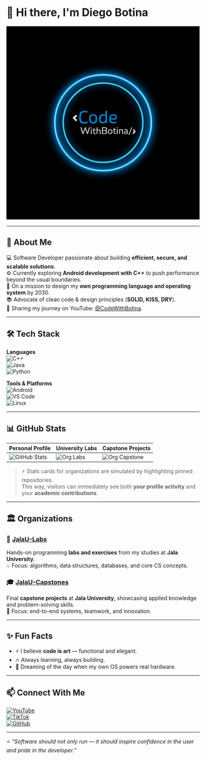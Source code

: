 # 👋 Hi there, I'm Diego Botina  

![Banner](https://github.com/CodeWithBotinaOficial/CodeWithBotinaOficial/blob/main/assets/banner.png)  

---

## 🚀 About Me  
💻 Software Developer passionate about building **efficient, secure, and scalable solutions**.  
⚙️ Currently exploring **Android development with C++** to push performance beyond the usual boundaries.  
🌱 On a mission to design my **own programming language and operating system** by 2030.  
📚 Advocate of clean code & design principles (**SOLID, KISS, DRY**).  
🎥 Sharing my journey on YouTube: [@CodeWithBotina](https://www.youtube.com/@CodeWithBotina).  

---

## 🛠️ Tech Stack  

**Languages**  
![C++](https://img.shields.io/badge/C++-00599C?style=for-the-badge&logo=cplusplus&logoColor=white)  
![Java](https://img.shields.io/badge/Java-ED8B00?style=for-the-badge&logo=java&logoColor=white)  
![Python](https://img.shields.io/badge/Python-3776AB?style=for-the-badge&logo=python&logoColor=white)  

**Tools & Platforms**  
![Android](https://img.shields.io/badge/Android-3DDC84?style=for-the-badge&logo=android&logoColor=white)  
![VS Code](https://img.shields.io/badge/VS%20Code-0078D7?style=for-the-badge&logo=visual-studio-code&logoColor=white)  
![Linux](https://img.shields.io/badge/Linux-FCC624?style=for-the-badge&logo=linux&logoColor=black)  

---

## 📊 GitHub Stats  

| Personal Profile | University Labs | Capstone Projects |
|------------------|-----------------|-------------------|
| ![GitHub Stats](https://github-readme-stats.vercel.app/api?username=CodeWithBotinaOficial&show_icons=true&theme=tokyonight) | ![Org Labs](https://github-readme-stats.vercel.app/api/pin/?username=JalaU-Labs&repo=lab-data-structures&theme=tokyonight) | ![Org Capstone](https://github-readme-stats.vercel.app/api/pin/?username=JalaU-Capstones&repo=march-of-the-Legion&theme=tokyonight) |

> ⚡ Stats cards for organizations are simulated by highlighting pinned repositories.  
> This way, visitors can immediately see both **your profile activity** and your **academic contributions**.  

---

## 🏛️ Organizations  

### 🔬 [JalaU-Labs](https://github.com/JalaU-Labs)  
Hands-on programming **labs and exercises** from my studies at **Jala University**.  
💡 Focus: algorithms, data structures, databases, and core CS concepts.  

### 🎓 [JalaU-Capstones](https://github.com/JalaU-Capstones)  
Final **capstone projects** at **Jala University**, showcasing applied knowledge and problem-solving skills.  
🚀 Focus: end-to-end systems, teamwork, and innovation.  

---

## ✨ Fun Facts  

- ⚡ I believe **code is art** — functional and elegant.  
- 🔥 Always learning, always building.  
- 🧩 Dreaming of the day when my own OS powers real hardware.  

---

## 📫 Connect With Me  

[![YouTube](https://img.shields.io/badge/YouTube-FF0000?style=for-the-badge&logo=youtube&logoColor=white)](https://www.youtube.com/@CodeWithBotina)  
[![TikTok](https://img.shields.io/badge/TikTok-000000?style=for-the-badge&logo=tiktok&logoColor=white)](https://www.tiktok.com/@codewithbotina)  
[![GitHub](https://img.shields.io/badge/GitHub-100000?style=for-the-badge&logo=github&logoColor=white)](https://github.com/CodeWithBotinaOficial)  

---

⭐️ *“Software should not only run — it should inspire confidence in the user and pride in the developer.”*  
